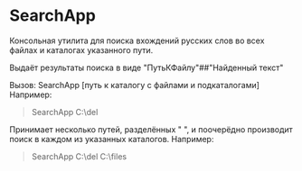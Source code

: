 # SearchApp
Консольная утилита для поиска вхождений русских слов во всех файлах и каталогах указанного пути.

Выдаёт результаты поиска в виде "ПутьКФайлу"##"Найденный текст"

Вызов: SearchApp [путь к каталогу с файлами и подкаталогами] 
Например:
> SearchApp C:\del

Принимает несколько путей, разделённых " ", и поочерёдно производит поиск в каждом из указанных каталогов.
Например:
> SearchApp C:\del C:\files
